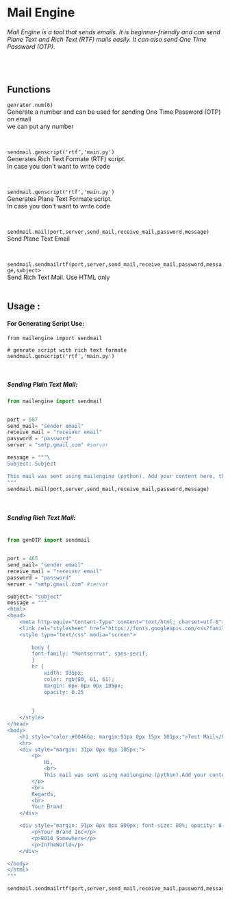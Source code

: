 # Mail Engine 
###### Mail Engine is a tool that sends emails. It is beginner-friendly and can send Plane Text and Rich Text (RTF) mails easily. It can also send One Time Password (OTP). 
<br>

## Functions

`genrator.num(6)`
<br>
Generate a number and can be used for sending  One Time Password (OTP) on email
<br>
we can put any number 

<br>

`sendmail.genscript('rtf','main.py')`
<br>
Generates Rich Text Formate (RTF) script. 
<br>
In case you don't want to write code  

<br>

`sendmail.genscript('rtf','main.py')`
<br>
Generates Plane Text Formate script. 
<br>
In case you don't want to write code

<br>

`sendmail.mail(port,server,send_mail,receive_mail,password,message)`
<br>
Send Plane Text Email

<br>

`sendmail.sendmailrtf(port,server,send_mail,receive_mail,password,message,subject>`
<br>
Send Rich Text Mail. Use HTML only 
&nbsp;  
<br>

## Usage :

#### For Generating Script Use: 

    from mailengine import sendmail
    
    # genrate script with rich text formate 
    sendmail.genscript('rtf','main.py')
	
	
<br>

##### Sending Plain Text Mail:
```python
from mailengine import sendmail


port = 587 
send_mail= "sender email"
receive_mail = "receiver email"
password = "password"
server = "smtp.gmail.com" #server

message = """\
Subject: Subject

This mail was sent using mailengine (python). Add your content here, this tool >
"""
sendmail.mail(port,server,send_mail,receive_mail,password,message)
```
<br>

##### Sending Rich Text  Mail:
````python

from genOTP import sendmail


port = 465 
send_mail= "sender email"
receive_mail = "receiver email"
password = "password"
server = "smtp.gmail.com" #server

subject= "subject"
message = """
<html>
<head>
    <meta http-equiv="Content-Type" content="text/html; charset=utf-8">
    <link rel="stylesheet" href="https://fonts.googleapis.com/css?family=Montserrat">
    <style type="text/css" media="screen">
        
        body {
        font-family: "Montserrat", sans-serif;
        }
        hr {
            width: 935px;
            color: rgb(80, 61, 61);
            margin: 0px 0px 0px 105px;
            opacity: 0.25
            
            
        }
    </style>
</head>
<body>
    <h1 style="color:#00466a; margin:91px 0px 15px 101px;">Test Mail</h1>
    <hr>
    <div style="margin: 31px 0px 0px 105px;">
        <p>
            Hi,
            <br>
            This mail was sent using mailengine (python).Add your content here, this tool can send mail and OTP 
        </p>
        <br>
        Regards,
        <br>
        Your Brand
    </div>

    <div style="margin: 91px 0px 0px 800px; font-size: 80%; opacity: 0.50;">
        <p>Your Brand Inc</p>
        <p>8010 Somewhere</p>
        <p>InTheWorld</p>
    </div>

</body>
</html>
"""

sendmail.sendmailrtf(port,server,send_mail,receive_mail,password,message,subject)


````

